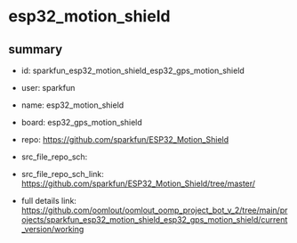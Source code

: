 # esp32_motion_shield
 
## summary 
* id: sparkfun_esp32_motion_shield_esp32_gps_motion_shield
* user: sparkfun
* name: esp32_motion_shield
* board: esp32_gps_motion_shield
* repo: https://github.com/sparkfun/ESP32_Motion_Shield



* src_file_repo_sch: 
* src_file_repo_sch_link: https://github.com/sparkfun/ESP32_Motion_Shield/tree/master/
* full details link: https://github.com/oomlout/oomlout_oomp_project_bot_v_2/tree/main/projects/sparkfun_esp32_motion_shield_esp32_gps_motion_shield/current_version/working  







